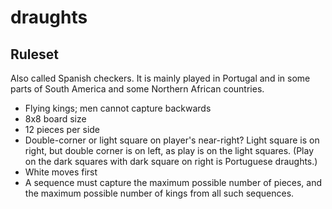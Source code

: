 # draughts

## Ruleset

Also called Spanish checkers. It is mainly played in Portugal and in some parts of South America and some Northern African countries.

- Flying kings; men cannot capture backwards
- 8x8 board size
- 12 pieces per side
- Double-corner or light square on player's near-right? Light square is on right, but double corner is on left, as play is on the light squares. (Play on the dark squares with dark square on right is Portuguese draughts.)
- White moves first
- A sequence must capture the maximum possible number of pieces, and the maximum possible number of kings from all such sequences.
